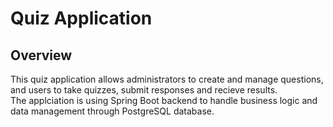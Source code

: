 # Quiz Application

## Overview
This quiz application allows administrators to create and manage questions, and users to take quizzes, submit responses and recieve results.  
The applciation is using Spring Boot backend to handle business logic and data management through PostgreSQL database.
